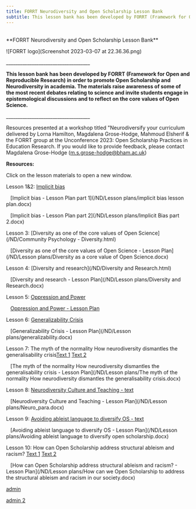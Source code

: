 ```yaml
---
title: FORRT Neurodiversity and Open Scholarship Lesson Bank
subtitle: This lesson bank has been developed by FORRT (Framework for Open and Reproducible Research) in order to promote Open Scholarship and Neurodiversity in academia. The materials raise awareness of some of the most recent debates relating to science and invite students engage in epistemological discussions and to reflect on the core values of Open Science.
---
```

<br>
**FORRT Neurodiversity and Open Scholarship Lesson Bank**

![FORRT logo](Screenshot 2023-03-07 at 22.36.36.png)

\_\_\_\_\_\_\_\_\_\_\_\_\_\_\_\_\_\_\_\_\_\_\_\_\_\_\_\_\_\_\_\_\_\_\_\_

**This lesson bank has been developed by FORRT (Framework for Open and Reproducible Research) in order to promote Open Scholarship and Neurodiversity in academia. The materials raise awareness of some of the most recent debates relating to science and invite students engage in epistemological discussions and to reflect on the core values of Open Science.**

\_\_\_\_\_\_\_\_\_\_\_\_\_\_\_\_\_\_\_\_\_\_\_\_\_\_\_\_\_\_\_\_\_\_\_\_

  

Resources presented at a workshop titled "Neurodiversify your curriculum delivered by Lorna Hamilton, Magdalena Grose-Hodge, Mahmoud Elsherif & the FORRT group at the Unconference 2023: Open Scholarship Practices in Education Research. If you would like to provide feedback, please contact Magdalena Grose-Hodge (m.s.grose-hodge@bham.ac.uk)

  
  

**Resources:**

Click on the lesson materials to open a new window.

Lesson 1&2: [Implicit bias](/ND/implicitbias.html)

   [Implicit bias - Lesson Plan part 1](/ND/Lesson plans/implicit bias lesson plan.docx)

   [Implicit bias - Lesson Plan part 2](/ND/Lesson plans/Implicit Bias part 2.docx)

Lesson 3: [Diversity as one of the core values of Open Science](/ND/Community Psychology - Diversity.html)

   [Diversity as one of the core values of Open Science - Lesson Plan](/ND/Lesson plans/Diversity as a core value of Open Science.docx)

Lesson 4: [Diversity and research](/ND/Diversity and Research.html)

   [Diversity and research - Lesson Plan](/ND/Lesson plans/Diversity and Research.docx)

Lesson 5: [Oppression and Power](/ND/masterstools.html )

   [Oppression and Power - Lesson Plan](/ND/masterstools.docx)

Lesson 6: [Generalizability Crisis](generalizability.html)

   [Generalizability Crisis - Lesson Plan](/ND/Lesson plans/generalizability.docx)

Lesson 7: The myth of the normality How neurodiversity dismantles the generalisability crisis[Text 1](https://journalofethics.ama-assn.org/article/myth-normal-brain-embracing-neurodiversity/2015-04) [Text 2](https://www.cambridge.org/core/journals/behavioral-and-brain-sciences/article/abs/generalizability-crisis/AD386115BA539A759ACB3093760F4824)

   [The myth of the normality How neurodiversity dismantles the generalisability crisis - Lesson Plan](/ND/Lesson plans/The myth of the normality How neurodiversity dismantles the generalisability crisis.docx)

Lesson 8: [Neurodiversity Culture and Teaching - text](http://rapidintellect.com/AEQweb/ed-5971.pdf)

   [Neurodiversity Culture and Teaching - Lesson Plan](/ND/Lesson plans/Neuro_para.docx)

Lesson 9: [Avoiding ableist language to diversify OS - text](https://www.liebertpub.com/doi/10.1089/aut.2020.0014)

   [Avoiding ableist language to diversify OS - Lesson Plan](/ND/Lesson plans/Avoiding ableist language to diversify open scholarship.docx)

Lesson 10: How can Open Scholarship address structural ableism and racism? [Text 1](https://www.apa.org/science/about/psa/2019/02/open-science) [Text 2](https://www.tandfonline.com/doi/abs/10.1080/09638288.2023.2173315?journalCode=idre20)

   [How can Open Scholarship address structural ableism and racism? - Lesson Plan](/ND/Lesson plans/How can we Open Scholarship to address the structural ableism and racism in our society.docx)

[admin](/ND/h5p-standalone-1.3.x/demo/lhquestions.html)

[admin 2](/ND/h5p-standalone-1.3.x/demo/content-example-2.html)